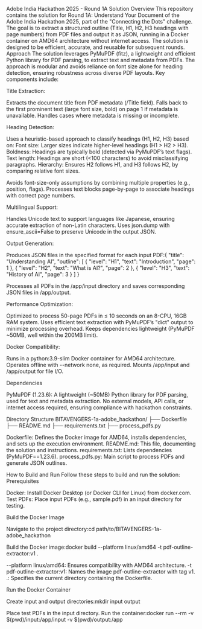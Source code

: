 Adobe India Hackathon 2025 - Round 1A Solution
Overview
This repository contains the solution for Round 1A: Understand Your Document of the Adobe India Hackathon 2025, part of the "Connecting the Dots" challenge. The goal is to extract a structured outline (Title, H1, H2, H3 headings with page numbers) from PDF files and output it as JSON, running in a Docker container on AMD64 architecture without internet access. The solution is designed to be efficient, accurate, and reusable for subsequent rounds.
Approach
The solution leverages PyMuPDF (fitz), a lightweight and efficient Python library for PDF parsing, to extract text and metadata from PDFs. The approach is modular and avoids reliance on font size alone for heading detection, ensuring robustness across diverse PDF layouts. Key components include:

Title Extraction:

Extracts the document title from PDF metadata (/Title field).
Falls back to the first prominent text (large font size, bold) on page 1 if metadata is unavailable.
Handles cases where metadata is missing or incomplete.


Heading Detection:

Uses a heuristic-based approach to classify headings (H1, H2, H3) based on:
Font size: Larger sizes indicate higher-level headings (H1 > H2 > H3).
Boldness: Headings are typically bold (detected via PyMuPDF’s text flags).
Text length: Headings are short (<100 characters) to avoid misclassifying paragraphs.
Hierarchy: Ensures H2 follows H1, and H3 follows H2, by comparing relative font sizes.


Avoids font-size-only assumptions by combining multiple properties (e.g., position, flags).
Processes text blocks page-by-page to associate headings with correct page numbers.


Multilingual Support:

Handles Unicode text to support languages like Japanese, ensuring accurate extraction of non-Latin characters.
Uses json.dump with ensure_ascii=False to preserve Unicode in the output JSON.


Output Generation:

Produces JSON files in the specified format for each input PDF:{
  "title": "Understanding AI",
  "outline": 
  [
    { "level": "H1", "text": "Introduction", "page": 1 },
    { "level": "H2", "text": "What is AI?", "page": 2 },
    { "level": "H3", "text": "History of AI", "page": 3 }
  ]
}


Processes all PDFs in the /app/input directory and saves corresponding JSON files in /app/output.


Performance Optimization:

Optimized to process 50-page PDFs in ≤ 10 seconds on an 8-CPU, 16GB RAM system.
Uses efficient text extraction with PyMuPDF’s "dict" output to minimize processing overhead.
Keeps dependencies lightweight (PyMuPDF ~50MB, well within the 200MB limit).


Docker Compatibility:

Runs in a python:3.9-slim Docker container for AMD64 architecture.
Operates offline with --network none, as required.
Mounts /app/input and /app/output for file I/O.



Dependencies

PyMuPDF (1.23.6): A lightweight (~50MB) Python library for PDF parsing, used for text and metadata extraction.
No external models, API calls, or internet access required, ensuring compliance with hackathon constraints.

Directory Structure
BITAVENGERS-1a-adobe_hackathon/
├── Dockerfile
├── README.md
├── requirements.txt
├── process_pdfs.py


Dockerfile: Defines the Docker image for AMD64, installs dependencies, and sets up the execution environment.
README.md: This file, documenting the solution and instructions.
requirements.txt: Lists dependencies (PyMuPDF==1.23.6).
process_pdfs.py: Main script to process PDFs and generate JSON outlines.

How to Build and Run
Follow these steps to build and run the solution:
Prerequisites

Docker: Install Docker Desktop (or Docker CLI for Linux) from docker.com.
Test PDFs: Place input PDFs (e.g., sample.pdf) in an input directory for testing.

Build the Docker Image

Navigate to the project directory:cd path/to/BITAVENGERS-1a-adobe_hackathon


Build the Docker image:docker build --platform linux/amd64 -t pdf-outline-extractor:v1 .


--platform linux/amd64: Ensures compatibility with AMD64 architecture.
-t pdf-outline-extractor:v1: Names the image pdf-outline-extractor with tag v1.
.: Specifies the current directory containing the Dockerfile.



Run the Docker Container

Create input and output directories:mkdir input output


Place test PDFs in the input directory.
Run the container:docker run --rm -v $(pwd)/input:/app/input -v $(pwd)/output:/app


